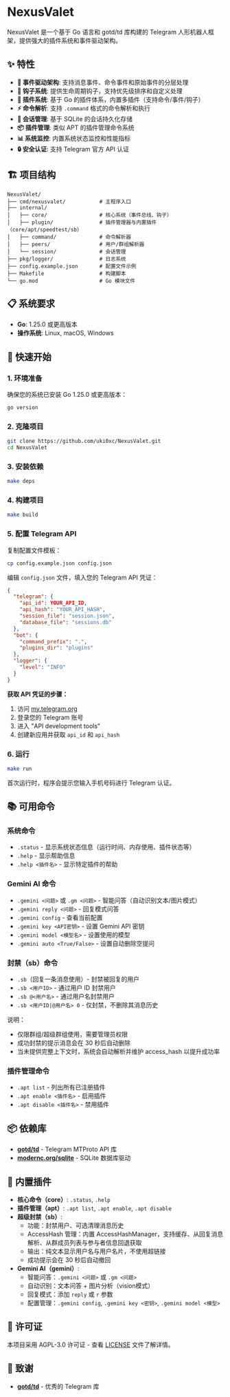 # NexusValet

NexusValet 是一个基于 Go 语言和 gotd/td 库构建的 Telegram 人形机器人框架，提供强大的插件系统和事件驱动架构。

## ✨ 特性

- **🚀 事件驱动架构**: 支持消息事件、命令事件和原始事件的分层处理
- **🔗 钩子系统**: 提供生命周期钩子，支持优先级排序和自定义处理
- **🔌 插件系统**: 基于 Go 的插件体系，内置多插件（支持命令/事件/钩子）
- **⚡ 命令解析**: 支持 `.command` 格式的命令解析和执行
- **💾 会话管理**: 基于 SQLite 的会话持久化存储
- **📦 插件管理**: 类似 APT 的插件管理命令系统
- **📊 系统监控**: 内置系统状态监控和性能指标
- **🔒 安全认证**: 支持 Telegram 官方 API 认证

## 🏗️ 项目结构

```
NexusValet/
├── cmd/nexusvalet/           # 主程序入口
├── internal/
│   ├── core/                 # 核心系统（事件总线、钩子）
│   ├── plugin/               # 插件管理器与内置插件（core/apt/speedtest/sb）
│   ├── command/              # 命令解析器
│   ├── peers/                # 用户/群组解析器
│   └── session/              # 会话管理
├── pkg/logger/               # 日志系统
├── config.example.json       # 配置文件示例
├── Makefile                  # 构建脚本
└── go.mod                    # Go 模块文件
```

## 📋 系统要求

- **Go**: 1.25.0 或更高版本
- **操作系统**: Linux, macOS, Windows

## 🚀 快速开始

### 1. 环境准备

确保您的系统已安装 Go 1.25.0 或更高版本：

```bash
go version
```

### 2. 克隆项目

```bash
git clone https://github.com/uki0xc/NexusValet.git
cd NexusValet
```

### 3. 安装依赖

```bash
make deps
```

### 4. 构建项目

```bash
make build
```

### 5. 配置 Telegram API

复制配置文件模板：

```bash
cp config.example.json config.json
```

编辑 `config.json` 文件，填入您的 Telegram API 凭证：

```json
{
  "telegram": {
    "api_id": YOUR_API_ID,
    "api_hash": "YOUR_API_HASH",
    "session_file": "session.json",
    "database_file": "sessions.db"
  },
  "bot": {
    "command_prefix": ".",
    "plugins_dir": "plugins"
  },
  "logger": {
    "level": "INFO"
  }
}
```

**获取 API 凭证的步骤：**
1. 访问 [my.telegram.org](https://my.telegram.org)
2. 登录您的 Telegram 账号
3. 进入 "API development tools"
4. 创建新应用并获取 `api_id` 和 `api_hash`

### 6. 运行

```bash
make run
```

首次运行时，程序会提示您输入手机号码进行 Telegram 认证。

## 📚 可用命令

### 系统命令

- `.status` - 显示系统状态信息（运行时间、内存使用、插件状态等）
- `.help` - 显示帮助信息
- `.help <插件名>` - 显示特定插件的帮助

### Gemini AI 命令

- `.gemini <问题>` 或 `.gm <问题>` - 智能问答（自动识别文本/图片模式）
- `.gemini reply <问题>` - 回复模式问答
- `.gemini config` - 查看当前配置
- `.gemini key <API密钥>` - 设置 Gemini API 密钥
- `.gemini model <模型名>` - 设置使用的模型
- `.gemini auto <True/False>` - 设置自动删除空提问

### 封禁（sb）命令

- `.sb`（回复一条消息使用）- 封禁被回复的用户
- `.sb <用户ID>` - 通过用户 ID 封禁用户
- `.sb @<用户名>` - 通过用户名封禁用户
- `.sb <用户ID|@用户名> 0` - 仅封禁，不删除其消息历史

说明：
- 仅限群组/超级群组使用，需要管理员权限
- 成功封禁的提示消息会在 30 秒后自动删除
- 当未提供完整上下文时，系统会自动解析并维护 access_hash 以提升成功率

### 插件管理命令

- `.apt list` - 列出所有已注册插件
- `.apt enable <插件名>` - 启用插件
- `.apt disable <插件名>` - 禁用插件


## 📦 依赖库

- **[gotd/td](https://github.com/gotd/td)** - Telegram MTProto API 库
- **[modernc.org/sqlite](https://modernc.org/sqlite)** - SQLite 数据库驱动

## 🔨 内置插件

- **核心命令（core）**: `.status`, `.help`
- **插件管理（apt）**: `.apt list`, `.apt enable`, `.apt disable`
- **超级封禁（sb）**:
  - 功能：封禁用户、可选清理消息历史
  - AccessHash 管理：内置 AccessHashManager，支持缓存、从回复消息解析、从群成员列表与参与者信息回退获取
  - 输出：纯文本显示用户名与用户名片，不使用超链接
  - 成功提示会在 30 秒后自动撤回
- **Gemini AI（gemini）**:
  - 智能问答：`.gemini <问题>` 或 `.gm <问题>`
  - 自动识别：文本问答 + 图片分析（vision模式）
  - 回复模式：添加 `reply` 或 `r` 参数
  - 配置管理：`.gemini config`, `.gemini key <密钥>`, `.gemini model <模型>`


## 📄 许可证

本项目采用 AGPL-3.0 许可证 - 查看 [LICENSE](LICENSE) 文件了解详情。

## 🙏 致谢

- **[gotd/td](https://github.com/gotd/td)** - 优秀的 Telegram 库
